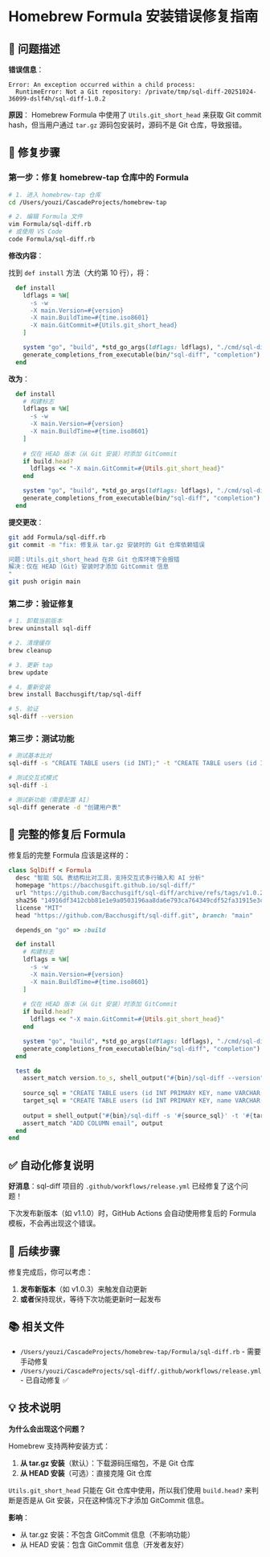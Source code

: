 # Homebrew Formula 安装错误修复指南

## 🐛 问题描述

**错误信息**：
```
Error: An exception occurred within a child process:
  RuntimeError: Not a Git repository: /private/tmp/sql-diff-20251024-36099-dslf4h/sql-diff-1.0.2
```

**原因**：
Homebrew Formula 中使用了 `Utils.git_short_head` 来获取 Git commit hash，但当用户通过 `tar.gz` 源码包安装时，源码不是 Git 仓库，导致报错。

## 🔧 修复步骤

### 第一步：修复 homebrew-tap 仓库中的 Formula

```bash
# 1. 进入 homebrew-tap 仓库
cd /Users/youzi/CascadeProjects/homebrew-tap

# 2. 编辑 Formula 文件
vim Formula/sql-diff.rb
# 或使用 VS Code
code Formula/sql-diff.rb
```

**修改内容**：

找到 `def install` 方法（大约第 10 行），将：

```ruby
  def install
    ldflags = %W[
      -s -w
      -X main.Version=#{version}
      -X main.BuildTime=#{time.iso8601}
      -X main.GitCommit=#{Utils.git_short_head}
    ]

    system "go", "build", *std_go_args(ldflags: ldflags), "./cmd/sql-diff"
    generate_completions_from_executable(bin/"sql-diff", "completion")
  end
```

**改为**：

```ruby
  def install
    # 构建标志
    ldflags = %W[
      -s -w
      -X main.Version=#{version}
      -X main.BuildTime=#{time.iso8601}
    ]
    
    # 仅在 HEAD 版本（从 Git 安装）时添加 GitCommit
    if build.head?
      ldflags << "-X main.GitCommit=#{Utils.git_short_head}"
    end

    system "go", "build", *std_go_args(ldflags: ldflags), "./cmd/sql-diff"
    generate_completions_from_executable(bin/"sql-diff", "completion")
  end
```

**提交更改**：

```bash
git add Formula/sql-diff.rb
git commit -m "fix: 修复从 tar.gz 安装时的 Git 仓库依赖错误

问题：Utils.git_short_head 在非 Git 仓库环境下会报错
解决：仅在 HEAD (Git) 安装时才添加 GitCommit 信息
"
git push origin main
```

### 第二步：验证修复

```bash
# 1. 卸载当前版本
brew uninstall sql-diff

# 2. 清理缓存
brew cleanup

# 3. 更新 tap
brew update

# 4. 重新安装
brew install Bacchusgift/tap/sql-diff

# 5. 验证
sql-diff --version
```

### 第三步：测试功能

```bash
# 测试基本比对
sql-diff -s "CREATE TABLE users (id INT);" -t "CREATE TABLE users (id INT, name VARCHAR(100));"

# 测试交互式模式
sql-diff -i

# 测试新功能（需要配置 AI）
sql-diff generate -d "创建用户表"
```

## 📝 完整的修复后 Formula

修复后的完整 Formula 应该是这样的：

```ruby
class SqlDiff < Formula
  desc "智能 SQL 表结构比对工具，支持交互式多行输入和 AI 分析"
  homepage "https://bacchusgift.github.io/sql-diff/"
  url "https://github.com/Bacchusgift/sql-diff/archive/refs/tags/v1.0.2.tar.gz"
  sha256 "14916df3412cbb81e1e9a0503196aa8da6e793ca764349cdf52fa31915e3cee7"
  license "MIT"
  head "https://github.com/Bacchusgift/sql-diff.git", branch: "main"

  depends_on "go" => :build

  def install
    # 构建标志
    ldflags = %W[
      -s -w
      -X main.Version=#{version}
      -X main.BuildTime=#{time.iso8601}
    ]
    
    # 仅在 HEAD 版本（从 Git 安装）时添加 GitCommit
    if build.head?
      ldflags << "-X main.GitCommit=#{Utils.git_short_head}"
    end

    system "go", "build", *std_go_args(ldflags: ldflags), "./cmd/sql-diff"
    generate_completions_from_executable(bin/"sql-diff", "completion")
  end

  test do
    assert_match version.to_s, shell_output("#{bin}/sql-diff --version")
    
    source_sql = "CREATE TABLE users (id INT PRIMARY KEY, name VARCHAR(100));"
    target_sql = "CREATE TABLE users (id INT PRIMARY KEY, name VARCHAR(100), email VARCHAR(255));"
    
    output = shell_output("#{bin}/sql-diff -s '#{source_sql}' -t '#{target_sql}'")
    assert_match "ADD COLUMN email", output
  end
end
```

## ✅ 自动化修复说明

**好消息**：sql-diff 项目的 `.github/workflows/release.yml` 已经修复了这个问题！

下次发布新版本（如 v1.1.0）时，GitHub Actions 会自动使用修复后的 Formula 模板，不会再出现这个错误。

## 🚀 后续步骤

修复完成后，你可以考虑：

1. **发布新版本**（如 v1.0.3）来触发自动更新
2. **或者**保持现状，等待下次功能更新时一起发布

## 📚 相关文件

- `/Users/youzi/CascadeProjects/homebrew-tap/Formula/sql-diff.rb` - 需要手动修复
- `/Users/youzi/CascadeProjects/sql-diff/.github/workflows/release.yml` - 已自动修复 ✅

## 💡 技术说明

**为什么会出现这个问题？**

Homebrew 支持两种安装方式：
1. **从 tar.gz 安装**（默认）：下载源码压缩包，不是 Git 仓库
2. **从 HEAD 安装**（可选）：直接克隆 Git 仓库

`Utils.git_short_head` 只能在 Git 仓库中使用，所以我们使用 `build.head?` 来判断是否是从 Git 安装，只在这种情况下才添加 GitCommit 信息。

**影响**：
- 从 tar.gz 安装：不包含 GitCommit 信息（不影响功能）
- 从 HEAD 安装：包含 GitCommit 信息（开发者友好）
